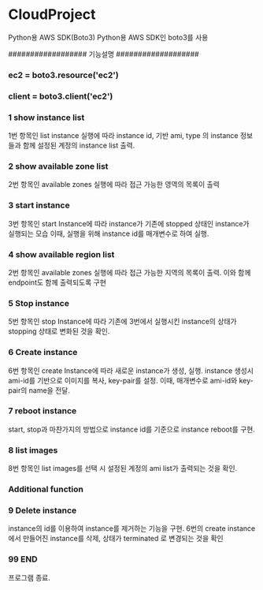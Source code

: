 # CloudProject

Python용 AWS SDK(Boto3)
Python용 AWS SDK인 boto3를 사용

################## 기능설명 ###################

### ec2 = boto3.resource('ec2')
### client = boto3.client('ec2')


### 1 show instance list
1번 항목인 list instance 실행에 따라 instance id, 기반 ami, type 의 instance 정보들과 함께 설정된 계정의 instance list 출력.

### 2 show available zone list
2번 항목인 available zones 실행에 따라 접근 가능한 영역의 목록이 출력

### 3 start instance 
3번 항목인 start Instance에 따라 instance가 기존에 stopped 상태인 instance가 실행되는 모습
이때, 실행을 위해 instance id를 매개변수로 하여 실행.

### 4 show available region list
2번 항목인 available zones 실행에 따라 접근 가능한 지역의 목록이 출력.
이와 함께 endpoint도 함께 출력되도록 구현

### 5 Stop instance
5번 항목인 stop Instance에 따라 기존에 3번에서 실행시킨 instance의
상태가 stopping 상태로 변화된 것을 확인.

### 6 Create instance
6번 항목인 create Instance에 따라 새로운 instance가 생성, 실행.
instance 생성시 ami-id를 기반으로 이미지를 복사, key-pair를 설정.
이때, 매개변수로 ami-id와 key-pair의 name을 전달.

### 7 reboot instance 
start, stop과 마찬가지의 방법으로 instance id를 기준으로 instance reboot를 구현.

### 8 list images
8번 항목인 list images를 선택 시 설정된 계정의 ami list가 출력되는 것을 확인.


### Additional function
### 9 Delete instance
instance의 id를 이용하여 instance를 제거하는 기능을 구현.
6번의 create instance에서 만들어진 instance를 삭제, 상태가 terminated 로 변경되는 것을 확인


### 99 END
프로그램 종료.
